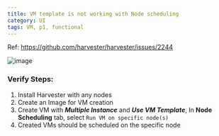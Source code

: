 ```yaml
---
title: VM template is not working with Node scheduling
category: UI
tags: VM, p1, functional
---
```

Ref: https://github.com/harvester/harvester/issues/2244

![image](https://user-images.githubusercontent.com/5169694/177742575-31730953-5ffd-4018-b5ce-1b1e487ee14c.png)


### Verify Steps:
1. Install Harvester with any nodes
1. Create an Image for VM creation
1. Create VM with _**Multiple Instance**_ and _**Use VM Template**_, In **Node Scheduling** tab, select `Run VM on specific node(s)`
1. Created VMs should be scheduled on the specific node
